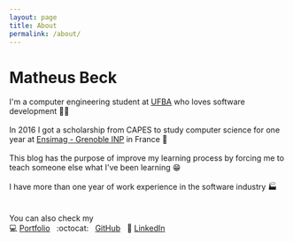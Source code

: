 ```yaml
---
layout: page
title: About
permalink: /about/
---
```

# Matheus Beck  
I'm a computer engineering student at [UFBA][ufba] who loves software development :man_technologist:  
<br>
In 2016 I got a scholarship from CAPES to study computer science for one year at [Ensimag - Grenoble INP][ensimag] in France :croissant:   
<br>
This blog has the purpose of improve my learning process by forcing me to teach someone else what I've been learning :grin:  
<br>
I have more than one year of work experience in the software industry :factory:  
<br>  
You can also check my  
:computer: [Portfolio](https://www.gitshowcase.com/matheus-beck) &nbsp; :octocat: &nbsp; [GitHub](https://github.com/matheus-beck) &nbsp;  :link: [LinkedIn](https://www.linkedin.com/in/matheus-beck/)   


[ufba]: http://www.ufba.br/   
[ensimag]: http://ensimag.grenoble-inp.fr/  
